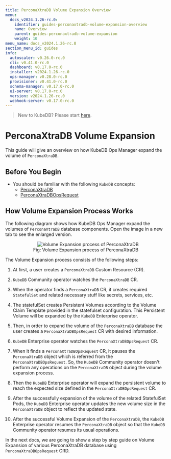 ```yaml
---
title: PerconaXtraDB Volume Expansion Overview
menu:
  docs_v2024.1.26-rc.0:
    identifier: guides-perconaxtradb-volume-expansion-overview
    name: Overview
    parent: guides-perconaxtradb-volume-expansion
    weight: 10
menu_name: docs_v2024.1.26-rc.0
section_menu_id: guides
info:
  autoscaler: v0.26.0-rc.0
  cli: v0.41.0-rc.0
  dashboard: v0.17.0-rc.0
  installer: v2024.1.26-rc.0
  ops-manager: v0.28.0-rc.0
  provisioner: v0.41.0-rc.0
  schema-manager: v0.17.0-rc.0
  ui-server: v0.17.0-rc.0
  version: v2024.1.26-rc.0
  webhook-server: v0.17.0-rc.0
---
```


> New to KubeDB? Please start [here](/docs/v2024.1.26-rc.0/README).

# PerconaXtraDB Volume Expansion

This guide will give an overview on how KubeDB Ops Manager expand the volume of `PerconaXtraDB`.

## Before You Begin

- You should be familiar with the following `KubeDB` concepts:
  - [PerconaXtraDB](/docs/v2024.1.26-rc.0/guides/percona-xtradb/concepts/perconaxtradb)
  - [PerconaXtraDBOpsRequest](/docs/v2024.1.26-rc.0/guides/percona-xtradb/concepts/opsrequest)

## How Volume Expansion Process Works

The following diagram shows how KubeDB Ops Manager expand the volumes of `PerconaXtraDB` database components. Open the image in a new tab to see the enlarged version.

<figure align="center">
  <img alt="Volume Expansion process of PerconaXtraDB" src="/docs/v2024.1.26-rc.0/guides/percona-xtradb/volume-expansion/overview/images/volume-expansion.jpeg">
<figcaption align="center">Fig: Volume Expansion process of PerconaXtraDB</figcaption>
</figure>

The Volume Expansion process consists of the following steps:

1. At first, a user creates a `PerconaXtraDB` Custom Resource (CR).

2. `KubeDB` Community operator watches the `PerconaXtraDB` CR.

3. When the operator finds a `PerconaXtraDB` CR, it creates required `StatefulSet` and related necessary stuff like secrets, services, etc.

4. The statefulSet creates Persistent Volumes according to the Volume Claim Template provided in the statefulset configuration. This Persistent Volume will be expanded by the `KubeDB` Enterprise operator.

5. Then, in order to expand the volume of the `PerconaXtraDB` database the user creates a `PerconaXtraDBOpsRequest` CR with desired information.

6. `KubeDB` Enterprise operator watches the `PerconaXtraDBOpsRequest` CR.

7. When it finds a `PerconaXtraDBOpsRequest` CR, it pauses the `PerconaXtraDB` object which is referred from the `PerconaXtraDBOpsRequest`. So, the `KubeDB` Community operator doesn't perform any operations on the `PerconaXtraDB` object during the volume expansion process.

8. Then the `KubeDB` Enterprise operator will expand the persistent volume to reach the expected size defined in the `PerconaXtraDBOpsRequest` CR.

9. After the successfully expansion of the volume of the related StatefulSet Pods, the `KubeDB` Enterprise operator updates the new volume size in the `PerconaXtraDB` object to reflect the updated state.

10. After the successful Volume Expansion of the `PerconaXtraDB`, the `KubeDB` Enterprise operator resumes the `PerconaXtraDB` object so that the `KubeDB` Community operator resumes its usual operations.

In the next docs, we are going to show a step by step guide on Volume Expansion of various PerconaXtraDB database using `PerconaXtraDBOpsRequest` CRD.
